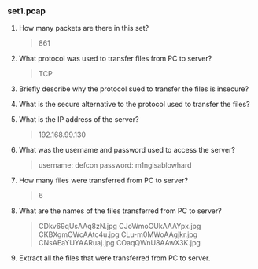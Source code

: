 ### set1.pcap
1. How many packets are there in this set?
	> 861
2. What protocol was used to transfer files from PC to server?
	> TCP
3. Briefly describe why the protocol sued to transfer the files is insecure?
	>
4. What is the secure alternative to the protocol used to transfer the files?
	>
5. What is the IP address of the server?
	> 192.168.99.130
6. What was the username and password used to access the server?
	> username: defcon
	> password: m1ngisablowhard 
7. How many files were transferred from PC to server?
	> 6
8. What are the names of the files transferred from PC to server?
	> CDkv69qUsAAq8zN.jpg
	> CJoWmoOUkAAAYpx.jpg
	> CKBXgmOWcAAtc4u.jpg
	> CLu-m0MWoAAgjkr.jpg
	> CNsAEaYUYAARuaj.jpg
	> COaqQWnU8AAwX3K.jpg
9. Extract all the files that were transferred from PC to server.



